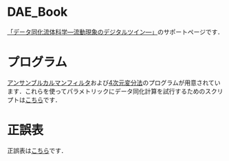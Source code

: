 # DAE_Book
[「データ同化流体科学―流動現象のデジタルツイン―」](https://www.kyoritsu-pub.co.jp/bookdetail/9784320111264)のサポートページです．

# プログラム
[アンサンブルカルマンフィルタ](https://github.com/DAE-Code/NS2D_EnKF)および[4次元変分法](https://github.com/DAE-Code/NS2D_4DVar)のプログラムが用意されています．これらを使ってパラメトリックにデータ同化計算を試行するためのスクリプトは[こちら](https://github.com/DAE-Code/NS2D_DataAssimilation)です．

# 正誤表

正誤表は[こちら](https://github.com/DAE-Code/DAE_Book/blob/main/errata.md)です．
